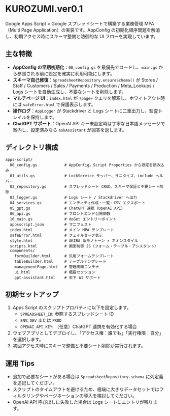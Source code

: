 # KUROZUMI.ver0.1
Google Apps Script × Google スプレッドシートで構築する業務管理 MPA（Multi Page Application）の実装です。AppConfig の初期化順序問題を解消し、初期アクセス時にスキーマ整備と防御的な UI フローを実現しています。
## 主な特徴
- **AppConfig の早期初期化**：`00_config.gs` を最優先でロードし、`main.gs` から参照される前に設定を確実に利用可能にします。
- **スキーマ自己修復**：`SpreadsheetRepository.ensureSchema()` が Stores / Staff / Customers / Sales / Payments / Production / Meta_Lookups / Logs シートを自動生成し、不要なシートを削除します。
- **マルチページ UI**：`index.html` が `?page=` クエリを解釈し、ホワイトアウト時には `safeError.html` で保護表示します。
- **操作ログ**：`AppLogger` が Stackdriver と Logs シートに二重出力し、監査トレイルを保持します。
- **ChatGPT サポート**：OpenAI API キー未設定時は丁寧な日本語メッセージで案内し、設定済みなら `askAssistant` が回答を返します。
## ディレクトリ構成
```
apps-script/
  00_config.gs            # AppConfig。Script Properties から設定を読み込み
  01_utils.gs             # LockService ラッパー、サニタイズ、include ヘルパー
  02_repository.gs        # スプレッドシート CRUD、スキーマ保証と不要シート削除
  03_logger.gs            # Logs シート / Stackdriver へ出力
  04_services.gs          # エンティティ作成・一覧・CSV エクスポート
  05_gpt.gs               # ChatGPT 連携（OpenAI API）
  06_api.gs               # フロントエンド公開関数
  10_main.gs              # doGet エントリーポイント
  appsscript.json         # マニフェスト
  index.html              # メイン MPA テンプレート
  safeError.html          # フェイルセーフ表示
  style.html              # AKIRA 系モノトーン × ネオンスタイル
  scripts.html            # 画面制御 JS（フォーム・テーブル・アシスタント）
  components/
    formBuilder.html      # 汎用フォームテンプレート
    tableBuilder.html     # テーブルテンプレート
    managementPage.html   # 管理画面コンテナ
    ui.html               # 概要セクション
    gpt-assistant.html    # 右下 AI サポート
```
## 初期セットアップ
1. Apps Script のスクリプトプロパティに以下を設定します。
   - `SPREADSHEET_ID`: 参照するスプレッドシート ID
   - `ENV`: `DEV` または `PROD`
   - `OPENAI_API_KEY`: （任意）ChatGPT 連携を有効化する場合
2. ウェブアプリとしてデプロイし、「アクセス権：誰でも」「実行権限：自分」を選択します。
3. 初回アクセス時にスキーマ整備と不要シート削除が実行されます。
## 運用 Tips
- 追加で必要なシートがある場合は `SpreadsheetRepository.schema` に列定義を追記してください。
- スクリプトのタイムアウトを避けるため、極端に大きなデータセットではフィルタリングやページネーションの導入を検討してください。
- OpenAI API 呼び出しに失敗した場合は Logs シートにエントリが残ります。
